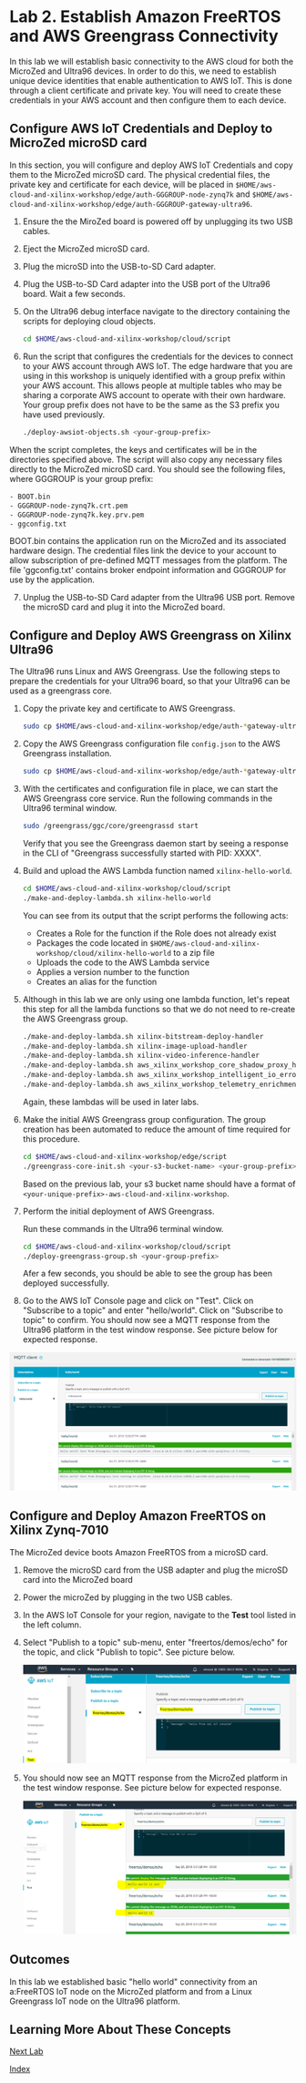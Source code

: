 # Lab 2. Establish Amazon FreeRTOS and AWS Greengrass Connectivity

In this lab we will establish basic connectivity to the AWS cloud for both the MicroZed and Ultra96 devices.  In order to do this, we need to establish unique device identities that enable authentication to AWS IoT.  This is done through a client certificate and private key.  You will need to create these credentials in your AWS account and then configure them to each device.

## Configure AWS IoT Credentials and Deploy to MicroZed microSD card

In this section, you will configure and deploy AWS IoT Credentials and copy them to the MicroZed microSD card. The physical credential files, the private key and certificate for each device, will be placed in ```$HOME/aws-cloud-and-xilinx-workshop/edge/auth-GGGROUP-node-zynq7k``` and ```$HOME/aws-cloud-and-xilinx-workshop/edge/auth-GGGROUP-gateway-ultra96```.

1. Ensure the the MiroZed board is powered off by unplugging its two USB cables.
2. Eject the MicroZed microSD card.
3. Plug the microSD into the USB-to-SD Card adapter.
4. Plug the USB-to-SD Card adapter into the USB port of the Ultra96 board. Wait a few seconds.
5. On the Ultra96 debug interface navigate to the directory containing the scripts for deploying cloud objects.

   ```bash
   cd $HOME/aws-cloud-and-xilinx-workshop/cloud/script
   ```
6. Run the script that configures the credentials for the devices to connect to your AWS account through AWS IoT. The edge hardware that you are using in this workshop is uniquely identified with a group prefix within your AWS account. This allows people at multiple tables who may be sharing a corporate AWS account to operate with their own hardware. Your group prefix does not have to be the same as the S3 prefix you have used previously.

	```bash
	./deploy-awsiot-objects.sh <your-group-prefix>
	```

When the script completes, the keys and certificates will be in the directories specified above. The script will also copy any necessary files directly to the MicroZed microSD card. You should see the following files, where GGGROUP is your group prefix:
   
    - BOOT.bin
    - GGGROUP-node-zynq7k.crt.pem	
    - GGGROUP-node-zynq7k.key.prv.pem
    - ggconfig.txt
   
   
   BOOT.bin contains the application run on the MicroZed and its associated hardware design.
   The credential files link the device to your account to allow subscription of pre-defined MQTT messages from the platform.
   The file 'ggconfig.txt' contains broker endpoint information and GGGROUP for use by the application.

7. Unplug the USB-to-SD Card adapter from the Ultra96 USB port. Remove the microSD card and plug it into the MicroZed board.

## Configure and Deploy AWS Greengrass on Xilinx Ultra96

The Ultra96 runs Linux and AWS Greengrass. Use the following steps to prepare the credentials for your Ultra96 board,
so that your Ultra96 can be used as a greengrass core.

1. Copy the private key and certificate to AWS Greengrass.

   ```bash
   sudo cp $HOME/aws-cloud-and-xilinx-workshop/edge/auth-*gateway-ultra96/*pem /greengrass/certs/
   ```

2. Copy the AWS Greengrass configuration file ```config.json``` to the AWS Greengrass installation.

   ```bash
   sudo cp $HOME/aws-cloud-and-xilinx-workshop/edge/auth-*gateway-ultra96/config.json /greengrass/config/
   ```

3. With the certificates and configuration file in place,  we can start 
   the AWS Greengrass core service. Run the following commands in the 
   Ultra96 terminal window.

	```bash
	sudo /greengrass/ggc/core/greengrassd start
	```
	Verify that you see the Greengrass daemon start by seeing a response in the CLI of "Greengrass successfully started with PID: XXXX".

4. Build and upload the AWS Lambda function named ```xilinx-hello-world```.

	```bash
	cd $HOME/aws-cloud-and-xilinx-workshop/cloud/script
	./make-and-deploy-lambda.sh xilinx-hello-world
	```

	You can see from its output that the script performs the following acts:

	- Creates a Role for the function if the Role does not already exist
	- Packages the code located in ```$HOME/aws-cloud-and-xilinx-workshop/cloud/xilinx-hello-world``` to a zip file
	- Uploads the code to the AWS Lambda service
	- Applies a version number to the function
	- Creates an alias for the function

5. Although in this lab we are only using one lambda function, let's repeat this step for all the lambda
   functions so that we do not need to re-create the AWS Greengrass group.
   
	```bash
	./make-and-deploy-lambda.sh xilinx-bitstream-deploy-handler
	./make-and-deploy-lambda.sh xilinx-image-upload-handler
	./make-and-deploy-lambda.sh xilinx-video-inference-handler
	./make-and-deploy-lambda.sh aws_xilinx_workshop_core_shadow_proxy_handler
	./make-and-deploy-lambda.sh aws_xilinx_workshop_intelligent_io_error_handler
	./make-and-deploy-lambda.sh aws_xilinx_workshop_telemetry_enrichment_handler
	```
   Again, these lambdas will be used in later labs.

6. Make the initial AWS Greengrass group configuration. The group creation 
   has been automated to reduce the amount of time required for this procedure.

	```bash
	cd $HOME/aws-cloud-and-xilinx-workshop/edge/script
	./greengrass-core-init.sh <your-s3-bucket-name> <your-group-prefix>
	```
   Based on the previous lab, your s3 bucket name should have a format of `<your-unique-prefix>-aws-cloud-and-xilinx-workshop`.

7. Perform the initial deployment of AWS Greengrass.

	Run these commands in the Ultra96 terminal window.

	```bash
	cd $HOME/aws-cloud-and-xilinx-workshop/cloud/script
	./deploy-greengrass-group.sh <your-group-prefix>
	```
   Afer a few seconds, you should be able to see the group has been deployed 
   successfully.

8. Go to the AWS IoT Console page and click on "Test". 
Click on "Subscribe to a topic" and enter "hello/world". 
Click on "Subscribe to topic" to confirm. 
You should now see a MQTT response from the Ultra96 platform in the test window response.
See picture below for expected response.

![alt text](images/Greengrass_HelloWorld_Test.PNG "Greengrass Successful Response")


## Configure and Deploy Amazon FreeRTOS on Xilinx Zynq-7010

The MicroZed device boots Amazon FreeRTOS from a microSD card.

1. Remove the microSD card from the USB adapter and plug the microSD card into the MicroZed board
2. Power the microZed by plugging in the two USB cables.
2. In the AWS IoT Console for your region, navigate to the **Test** tool listed in the left column.
3. Select "Publish to a topic" sub-menu, enter "freertos/demos/echo" for the topic, and click "Publish to topic". See picture below.

	![alt text](images/AFR_HelloWorld_Test.png "a:FreeRTOS Publish Test")
7. You should now see an MQTT response from the MicroZed platform in the test window response.  See picture below for expected response.

	![alt text](images/AFR_HelloWorld_Test_Response.png "a:FreeRTOS Successful Response")

## Outcomes

In this lab we established basic "hello world" connectivity from an a:FreeRTOS IoT node on the MicroZed platform and from a Linux Greengrass IoT node on the Ultra96 platform.

## Learning More About These Concepts

[Next Lab](./Lab3.md)

[Index](./README.md)
